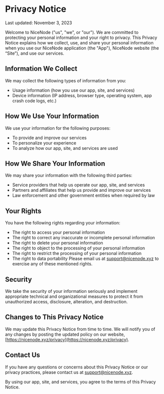 # Privacy Notice

Last updated: November 3, 2023

Welcome to NiceNode ("us", "we", or "our"). We are committed to protecting your personal information and your right to privacy. This Privacy Notice explains how we collect, use, and share your personal information when you use our NiceNode application (the "App"), NiceNode website (the “Site”), and use our services.

## Information We Collect

We may collect the following types of information from you:

- Usage information (how you use our app, site, and services)
- Device information (IP address, browser type, operating system, app crash code logs, etc.)

## How We Use Your Information

We use your information for the following purposes:

- To provide and improve our services
- To personalize your experience
- To analyze how our app, site, and services are used

## How We Share Your Information

We may share your information with the following third parties:

- Service providers that help us operate our app, site, and services
- Partners and affiliates that help us provide and improve our services
- Law enforcement and other government entities when required by law

## Your Rights

You have the following rights regarding your information:

- The right to access your personal information
- The right to correct any inaccurate or incomplete personal information
- The right to delete your personal information
- The right to object to the processing of your personal information
- The right to restrict the processing of your personal information
- The right to data portability
  Please email us at [support@nicenode.xyz](mailto:support@nicenode.xyz) to exercise any of these mentioned rights.

## Security

We take the security of your information seriously and implement appropriate technical and organizational measures to protect it from unauthorized access, disclosure, alteration, and destruction.

## Changes to This Privacy Notice

We may update this Privacy Notice from time to time. We will notify you of any changes by posting the updated policy on our website, [https://nicenode.xyz/privacy](https://nicenode.xyz/privacy).

## Contact Us

If you have any questions or concerns about this Privacy Notice or our privacy practices, please contact us at [support@nicenode.xyz](mailto:support@nicenode.xyz).

By using our app, site, and services, you agree to the terms of this Privacy Notice.
